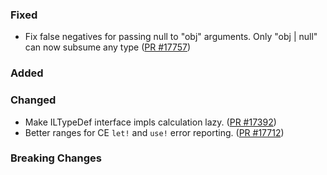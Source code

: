 ### Fixed
* Fix false negatives for passing null to "obj" arguments. Only "obj | null" can now subsume any type ([PR #17757](https://github.com/dotnet/fsharp/pull/17757))

### Added


### Changed

* Make ILTypeDef interface impls calculation lazy. ([PR #17392](https://github.com/dotnet/fsharp/pull/17392))
* Better ranges for CE `let!` and `use!` error reporting. ([PR #17712](https://github.com/dotnet/fsharp/pull/17712))

### Breaking Changes
